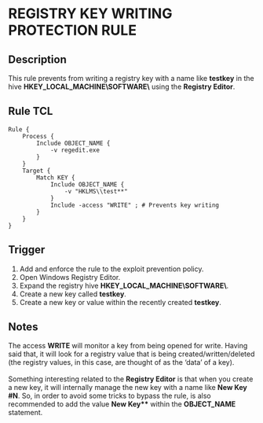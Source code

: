 # REGISTRY KEY WRITING PROTECTION RULE

## Description
This rule prevents from writing a registry key with a name like **testkey** in the hive **HKEY_LOCAL_MACHINE\\SOFTWARE\\** using the **Registry Editor**.

## Rule TCL
```
Rule {
    Process {
        Include OBJECT_NAME {
            -v regedit.exe
        }
    }
    Target {
        Match KEY {
            Include OBJECT_NAME {
                -v "HKLMS\\test**"
            }
            Include -access "WRITE" ; # Prevents key writing
        }
    }
}
```

## Trigger
1. Add and enforce the rule to the exploit prevention policy.
2. Open Windows Registry Editor.
3. Expand the registry hive **HKEY_LOCAL_MACHINE\\SOFTWARE\\**.
4. Create a new key called **testkey**.
5. Create a new key or value within the recently created **testkey**. 

## Notes
The access **WRITE** will monitor a key from being opened for write. Having said that, it will look for a registry value that is being created/written/deleted (the registry values, in this case, are thought of as the ‘data’ of a key).<br><br>
Something interesting related to the **Registry Editor** is that when you create a new key, it will internally manage the new key with a name like **New Key #N**. So, in order to avoid some tricks to bypass the rule, is also recommended to add the value **New Key\*\*** within the **OBJECT_NAME** statement.